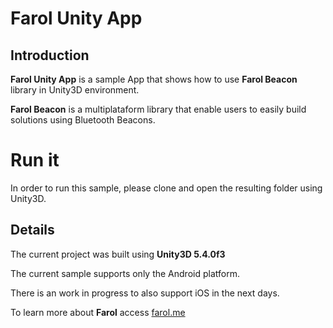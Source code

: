 # Farol Unity App

## Introduction

**Farol Unity App** is a sample App that shows how to use **Farol Beacon** library in Unity3D environment. 

**Farol Beacon** is a multiplataform library that enable users to easily build solutions using Bluetooth Beacons.

# Run it

In order to run this sample, please clone and open the resulting folder using Unity3D. 

## Details

The current project was built using **Unity3D 5.4.0f3**

The current sample supports only the  Android platform.

There is an work in progress to also support iOS in the next days. 

To learn more about **Farol** access [farol.me](http://farol.me)
